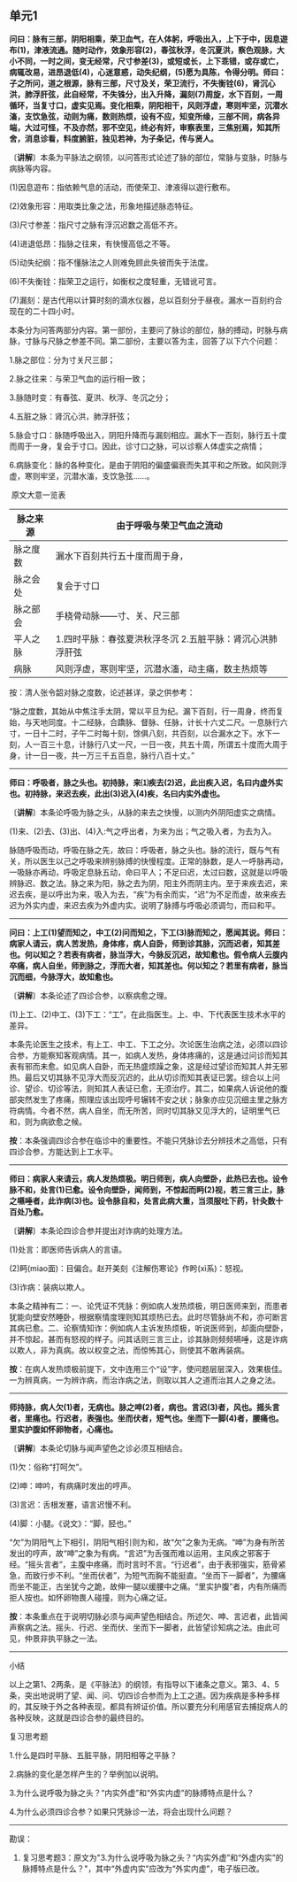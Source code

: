 ## 单元1

**问曰：脉有三部，阴阳相乘，荣卫血气，在人体躬，呼吸出入，上下于中，因息遊布(1)，津液流通。随时动作，效象形容(2)，春弦秋浮，冬沉夏洪，察色观脉，大小不同，一时之间，变无经常，尺寸参差(3)，或短或长，上下乖错，或存或亡，病辄改易，进昂退低(4)，心迷意惑，动失纪纲，(5)愿为具陈，令得分明。师曰：子之所问，道之根源，脉有三部，尺寸及关，荣卫流行，不失衡铨(6)，肾沉心洪，肺浮肝弦，此自经常，不失铢分，出入升降，漏刻(7)周旋，水下百刻，一周循环，当复寸口，虚实见焉。变化相乘，阴阳相干，风则浮虚，寒则牢坚，沉潜水滀，支饮急弦，动则为痛，数则热烦，设有不应，知变所缘，三部不同，病各异端，大过可怪，不及亦然，邪不空见，终必有奸，审察表里，三焦别焉，知其所舍，消息诊看，料度腑脏，独见若神，为子条记，传与贤人。**

〔**讲解**〕本条为平脉法之纲领，以问答形式论述了脉的部位，常脉与变脉，时脉与病脉等内容。

(1)因息遊布：指依赖气息的活动，而使荣卫、津液得以遊行敷布。

(2)效象形容：用取类比象之法，形象地描述脉态特征。

(3)尺寸参差：指尺寸之脉有浮沉迟数之高低不齐。

(4)进退低昂：指脉之往来，有快慢高低之不等。

(5)动失纪纲：指不懂脉法之人则难免顾此失彼而失于法度。

(6)不失衡铨：指荣卫之运行，如衡权之度轻重，无错讹可言。

(7)漏刻：是古代用以计算时刻的滴水仪器，总以百刻分于昼夜。漏水一百刻约合现在的二十四小时。

本条分为问答两部分内容。第一部份，主要问了脉诊的部位，脉的搏动，时脉与病脉，寸脉与尺脉之参差不同。第二部份，主要以答为主，回答了以下六个问题：

1.脉之部位：分为寸关尺三部；

2.脉之往来：与荣卫气血的运行相一致；

3.脉随时变：有春弦、夏洪、秋浮、冬沉之分；

4.五脏之脉：肾沉心洪，肺浮肝弦；

5.脉会寸口：脉随呼吸出入，阴阳升降而与漏刻相应。漏水下一百刻，脉行五十度而周于一身，复会于寸口。因此，诊寸口之脉，可以诊察人体虚实之病情；

6.病脉变化：脉的各种变化，是由于阴阳的偏盛偏衰而失其平和之所致。如风则浮虚，寒则牢坚，沉潜水滀，支饮急弦……。

​                                                                           原文大意一览表

| 脉之来源 | 由于呼吸与荣卫气血之流动                                    |
| -------- | ----------------------------------------------------------- |
| 脉之度数 | 漏水下百刻共行五十度而周于身，                              |
| 脉之会处 | 复会于寸口                                                  |
| 脉之部会 | 手桡骨动脉——寸、关、尺三部                                  |
| 平人之脉 | 1.四时平脉：春弦夏洪秋浮冬沉   2.五脏平脉：肾沉心洪肺浮肝弦 |
| 病脉     | 风则浮虚，寒则牢坚，沉潜水滀，动主痛，数主热烦等            |


按：清人张令韶对脉之度数，论述甚详，录之供参考：

“脉之度数，其始从中焦注手太阴，常以平旦为纪。漏下百刻，行一周身，终而复始，与天地同度。十二经脉，合蹻脉、督脉、任脉，计长十六丈二尺。一息脉行六寸，一日十二时，子午二时每十刻，馀俱八刻，共百刻，以合漏水之下。水下一刻，人一百三十息，计脉行八丈一尺，一日一夜，共五十周，所谓五十度而大周于身，计一日一夜，共一万三千五百息，脉行八百十丈。”

------

**师曰：呼吸者，脉之头也。初持脉，来⑴疾去(2)迟，此出疾入迟，名曰内虚外实也。初持脉，来迟去疾，此出(3)迟入(4)疾，名曰内实外虚也。**

〔**讲解**〕本条论呼吸为脉之头，从脉的来去之快慢，以测内外阴阳虚实之病情。

(1)来、(2)去、(3)出、(4)入:气之呼出者，为来为出；气之吸入者，为去为入。

脉随呼吸而动，呼吸在脉之先，故曰：呼吸者，脉之头也。脉的流行，既与气有关，所以医生以己之呼吸来辨别脉搏的快慢程度。正常的脉数，是人一呼脉再动，一吸脉亦再动，呼吸定息脉五动，命曰平人；不足曰迟，太过曰数，这就是以呼吸辨脉迟、数之法。脉之来为阳，脉之去为阴，阳主外而阴主内。至于来疾去迟，来迟去疾，是以呼出为来，吸入为去，“疾”为有余而实，“迟”为不足而虚，故来疾去迟为外实内虚，来迟去疾为外虚内实。说明了脉搏与呼吸必须调匀，而曰和平。

------

**问曰：上工(1)望而知之，中工(2)问而知之，下工(3)脉而知之，愿闻其说。师曰：病家人请云，病人苦发热，身体疼，病人自卧，师到诊其脉，沉而迟者，知其差也。何以知之？若表有病者，脉当浮大，今脉反沉迟，故知愈也。假令病人云腹内卒痛，病人自坐，师到脉之，浮而大者，知其差也。何以知之？若里有病者，脉当沉而细，今脉浮大，故知愈也。**

〔**讲解**〕本条论述了四诊合参，以察病愈之理。

(1)上工、(2)中工、(3)下工：“工”，在此指医生。上、中、下代表医生技术水平的差异。

本条先论医生之技术，有上工、中工、下工之分。次论医生治病之法，必须以四诊合参，方能察知客观病情。其一，如病人发热，身体疼痛的，这是通过问诊而知其表有邪而未愈。如见病人自卧，而无热盛烦躁之象，这是经过望诊而知其人并无邪热。最后又切其脉不见浮大而反沉迟的，此从切诊而知其表证已罢。综合以上问诊、望诊、切诊等法，则知其人表证已愈，无须治疗。其二，如果病人诉说他的腹部突然发生了疼痛，照理应该出现呼号辗转不安之状；脉象亦应见沉细主里之脉方符病情。今者不然，病人自坐，而无所苦，同时切其脉又见浮大的，证明里气已和，则为病欲愈之候。

**按**：本条强调四诊合参在临诊中的重要性。不能只凭脉诊去分辨技术之高低，只有四诊合参，方能达到上工水平。

------

**师曰：病家人来请云，病人发热烦极。明日师到，病人向壁卧，此热已去也。设令脉不和，处言(1)已愈。设令向壁卧，闻师到，不惊起而眄(2)视，若三言三止，脉之嚥唾者，此诈病(3)也。设令脉自和，处言此病大重，当须服吐下药，针灸数十百处乃愈。**

〔**讲解**〕本条论四诊合参并提出对诈病的处理方法。

(1)处言：即医师告诉病人的言语。

(2)眄(miao面)：目偏合。赵开美刻《注解伤寒论》作盻(xì系)：怒视。

(3)诈病：装病以欺人。

本条之精神有二：一、论凭证不凭脉：例如病人发热烦极，明日医师来到，而患者犹能向壁安然睡卧，根据察情度理则知其烦热已去。此时尽管脉尚不和，亦可断言其病已愈。二、论察情知诈：例如病人主诉发热烦极，听说医师到，却面向壁卧，并不惊起，甚而有怒视的样子。问其话则三言三止，诊其脉则频频嚥唾，这是诈病以欺人，非为真病。故以权变之法，而惊怖其心，则使其不敢再装病。

**按**：在病人发热烦极前提下，文中连用三个“设”字，使问题层层深入，效果极佳。一为辨真病，一为辨诈病，而治诈病之法，则取以其人之道而治其人之身之法。

------

**师持脉，病人欠(1)者，无病也。脉之呻(2)者，病也。言迟(3)者，风也。摇头言者，里痛也。行迟者，表强也。坐而伏者，短气也。坐而下一脚(4)者，腰痛也。里实护腹如怀卵物者，心痛也。**

〔**讲解**〕本条论切脉与闻声望色之诊必须互相结合。

(1)欠：俗称“打呵欠”。

(2)呻：呻吟，有病痛时发出的哼声。

(3)言迟：舌根发蹇，语言迟慢不利。

(4)脚：小腿。《说文》：“脚，胫也。”

“欠”为阴阳气上下相引，阴阳气相引则为和，故“欠”之象为无病。“呻”为身有所苦发出的哼声，故“呻”之象为有病。“言迟”为舌强而难以运用，主风疾之邪客于经。“摇头言者”，主腹中疼痛，而时言时不言。“行迟者”，由于表邪强实，筋骨紧急，而致行步不利。“坐而伏者”，为短气而胸不能挺直。“坐而下一脚者”，为腰痛而坐不能正，古坐犹今之跪，故伸一腿以缓腰中之痛。“里实护腹”者，内有所痛而拒人按也。如怀卵物畏人碰撞，则为心痛之证。

**按**：本条重点在于说明切脉必须与闻声望色相结合。所述欠、呻、言迟者，此皆闻声察病之法。摇头、行迟、坐而伏、坐而下一脚者，此皆望诊知病之法。由此可见，仲景非执平脉之一法。

------

小结

以上之第1、2两条，是《平脉法》的纲领，有指导以下诸条之意义。第3、4、5条，突出地说明了望、闻、问、切四诊合参而为上工之道。因为疾病是多种多样的，其反映于外之各种表现，都具有辨证价值。所以要充分利用感官去捕捉病人的各种反映，这就是四诊合参的最终目的。

复习思考题

1.什么是四时平脉、五脏平脉，阴阳相等之平脉？

2.病脉的变化是怎样产生的？举例加以说明。

3.为什么说呼吸为脉之头？“内实外虚”和“外实内虚”的脉搏特点是什么？

4.为什么必须四诊合参？如果只凭脉诊一法，将会出现什么问题？



------

勘误：

1. 复习思考题3：原文为"3.为什么说呼吸为脉之头？“内实外虚”和“外虚内实”的脉搏特点是什么？"，其中“外虚内实”应改为“外实内虚”，电子版已改。